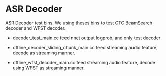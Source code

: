 # ASR Decoder

ASR Decoder test bins. We using theses bins to test CTC BeamSearch decoder and WFST decoder.

* decoder_test_main.cc 
feed nnet output logprob, and only test decoder

* offline_decoder_sliding_chunk_main.cc
feed streaming audio feature, decode as streaming manner.

* offline_wfst_decoder_main.cc
feed streaming audio feature, decode using WFST as streaming manner.
